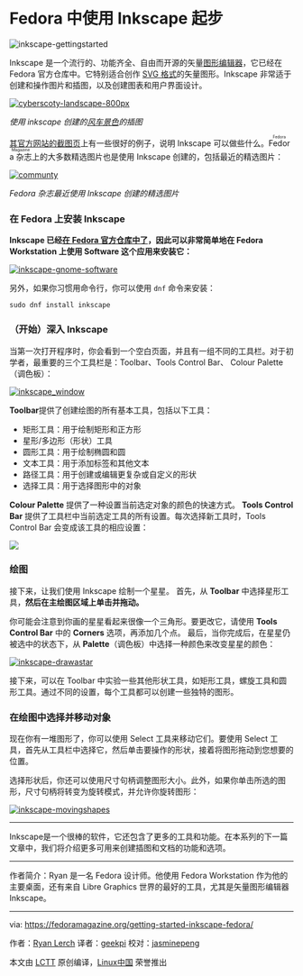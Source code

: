 Fedora 中使用 Inkscape 起步
=============

![inkscape-gettingstarted](https://cdn.fedoramagazine.org/wp-content/uploads/2016/10/inkscape-gettingstarted-945x400.png) 

Inkscape 是一个流行的、功能齐全、自由而开源的矢量[图形编辑器][3]，它已经在 Fedora 官方仓库中。它特别适合创作 [SVG 格式][4]的矢量图形。Inkscape 非常适于创建和操作图片和插图，以及创建图表和用户界面设计。

[
 ![cyberscoty-landscape-800px](https://cdn.fedoramagazine.org/wp-content/uploads/2016/10/cyberscoty-landscape-800px.png) 
][5]

*使用 inkscape 创建的[风车景色][1]的插图*

[其官方网站的截图页][6]上有一些很好的例子，说明 Inkscape 可以做些什么。<ruby>Fedora 杂志<rt>Fedora Magazine</rt></ruby>上的大多数精选图片也是使用 Inkscape 创建的，包括最近的精选图片：

[
 ![communty](https://cdn.fedoramagazine.org/wp-content/uploads/2016/09/communty.png) 
][7]

*Fedora 杂志最近使用 Inkscape 创建的精选图片*

### 在 Fedora 上安装 Inkscape

**Inkscape 已经[在 Fedora 官方仓库中了][8]，因此可以非常简单地在 Fedora Workstation 上使用 Software 这个应用来安装它：**

[
 ![inkscape-gnome-software](https://cdn.fedoramagazine.org/wp-content/uploads/2016/10/inkscape-gnome-software.png) 
][9]

另外，如果你习惯用命令行，你可以使用 `dnf` 命令来安装：

```
sudo dnf install inkscape
```

### （开始）深入 Inkscape

当第一次打开程序时，你会看到一个空白页面，并且有一组不同的工具栏。对于初学者，最重要的三个工具栏是：Toolbar、Tools Control Bar、 Colour Palette（调色板）：

[
 ![inkscape_window](https://cdn.fedoramagazine.org/wp-content/uploads/2016/10/inkscape_window.png) 
][10]

**Toolbar**提供了创建绘图的所有基本工具，包括以下工具：

* 矩形工具：用于绘制矩形和正方形
* 星形/多边形（形状）工具
* 圆形工具：用于绘制椭圆和圆
* 文本工具：用于添加标签和其他文本
* 路径工具：用于创建或编辑更复杂或自定义的形状
* 选择工具：用于选择图形中的对象

**Colour Palette** 提供了一种设置当前选定对象的颜色的快速方式。 **Tools Control Bar** 提供了工具栏中当前选定工具的所有设置。每次选择新工具时，Tools Control Bar 会变成该工具的相应设置：

[
 ![](https://cdn.fedoramagazine.org/wp-content/uploads/2016/10/inkscape-toolscontrolbar.gif) 
][11]

### 绘图

接下来，让我们使用 Inkscape 绘制一个星星。 首先，从 **Toolbar** 中选择星形工具，**然后在主绘图区域上单击并拖动。**

你可能会注意到你画的星星看起来很像一个三角形。要更改它，请使用 **Tools Control Bar** 中的 **Corners** 选项，再添加几个点。 最后，当你完成后，在星星仍被选中的状态下，从 **Palette**（调色板）中选择一种颜色来改变星星的颜色：

[
 ![inkscape-drawastar](https://cdn.fedoramagazine.org/wp-content/uploads/2016/10/inkscape-drawastar.gif) 
][12]

接下来，可以在 Toolbar 中实验一些其他形状工具，如矩形工具，螺旋工具和圆形工具。通过不同的设置，每个工具都可以创建一些独特的图形。

### 在绘图中选择并移动对象

现在你有一堆图形了，你可以使用 Select 工具来移动它们。要使用 Select 工具，首先从工具栏中选择它，然后单击要操作的形状，接着将图形拖动到您想要的位置。

选择形状后，你还可以使用尺寸句柄调整图形大小。此外，如果你单击所选的图形，尺寸句柄将转变为旋转模式，并允许你旋转图形：

[
 ![inkscape-movingshapes](https://cdn.fedoramagazine.org/wp-content/uploads/2016/10/inkscape-movingshapes.gif) 
][13]

* * *

Inkscape是一个很棒的软件，它还包含了更多的工具和功能。在本系列的下一篇文章中，我们将介绍更多可用来创建插图和文档的功能和选项。

-----------------------

作者简介：Ryan 是一名 Fedora 设计师。他使用 Fedora Workstation 作为他的主要桌面，还有来自 Libre Graphics 世界的最好的工具，尤其是矢量图形编辑器 Inkscape。


--------------------------------------------------------------------------------

via: https://fedoramagazine.org/getting-started-inkscape-fedora/

作者：[Ryan Lerch][a]
译者：[geekpi](https://github.com/geekpi)
校对：[jasminepeng](https://github.com/jasminepeng)

本文由 [LCTT](https://github.com/LCTT/TranslateProject) 原创编译，[Linux中国](https://linux.cn/) 荣誉推出

[a]:http://ryanlerch.id.fedoraproject.org/
[1]:https://openclipart.org/detail/185885/windmill-in-landscape
[2]:https://fedoramagazine.org/getting-started-inkscape-fedora/
[3]:https://inkscape.org/
[4]:https://en.wikipedia.org/wiki/Scalable_Vector_Graphics
[5]:https://cdn.fedoramagazine.org/wp-content/uploads/2016/10/cyberscoty-landscape-800px.png
[6]:https://inkscape.org/en/about/screenshots/
[7]:https://cdn.fedoramagazine.org/wp-content/uploads/2016/09/communty.png
[8]:https://apps.fedoraproject.org/packages/inkscape
[9]:https://cdn.fedoramagazine.org/wp-content/uploads/2016/10/inkscape-gnome-software.png
[10]:https://cdn.fedoramagazine.org/wp-content/uploads/2016/10/inkscape_window.png
[11]:https://cdn.fedoramagazine.org/wp-content/uploads/2016/10/inkscape-toolscontrolbar.gif
[12]:https://cdn.fedoramagazine.org/wp-content/uploads/2016/10/inkscape-drawastar.gif
[13]:https://cdn.fedoramagazine.org/wp-content/uploads/2016/10/inkscape-movingshapes.gif
